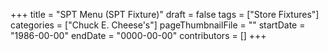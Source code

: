 +++
title = "SPT Menu (SPT Fixture)"
draft = false
tags = ["Store Fixtures"]
categories = ["Chuck E. Cheese's"]
pageThumbnailFile = ""
startDate = "1986-00-00"
endDate = "0000-00-00"
contributors = []
+++
